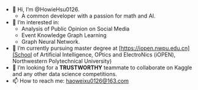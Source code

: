 - 👋 Hi, I’m @HowieHsu0126.
  - A common developer with a passion for math and AI.
- 👀 I’m interested in: 
  - Analysis of Public Opinion on Social Media
  - Event Knowledge Graph Learning
  - Graph Neural Network.
- 🌱 I’m currently pursuing master degree at [https://iopen.nwpu.edu.cn](School of Artificial Intelligence, OPtics and ElectroNics (iOPEN), Northwestern Polytechnical University)
- 💞️ I’m looking for a **TRUSTWORTHY** teammate to collaborate on Kaggle and any other data science competitions.
- 📫 How to reach me: haoweixu0126@163.com

<!---
HowieHsu0126/HowieHsu0126 is a ✨ special ✨ repository because its `README.md` (this file) appears on your GitHub profile.
You can click the Preview link to take a look at your changes.
--->
